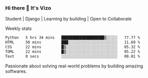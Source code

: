 ### Hi there 👋 It's Vizo

Student | Django | Learning by building | Open to Collaborate

Weekly stats
<!--START_SECTION:waka-->

```txt
Python   5 hrs 34 mins   ███████████████████▒░░░░░   77.77 %
HTML     50 mins         ███░░░░░░░░░░░░░░░░░░░░░░   11.69 %
CSS      22 mins         █▒░░░░░░░░░░░░░░░░░░░░░░░   05.32 %
TOML     22 mins         █▒░░░░░░░░░░░░░░░░░░░░░░░   05.22 %
Text     0 secs          ░░░░░░░░░░░░░░░░░░░░░░░░░   00.01 %
```

<!--END_SECTION:waka-->


Passionate about solving real-world problems by building amazing softwares.
